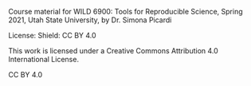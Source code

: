 Course material for WILD 6900: Tools for Reproducible Science, Spring 2021,
Utah State University, by Dr. Simona Picardi

License:
Shield: CC BY 4.0

This work is licensed under a Creative Commons Attribution 4.0 International License.

CC BY 4.0
